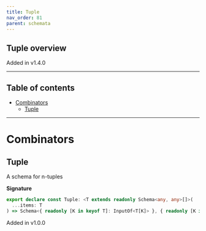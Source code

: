 ```yaml
---
title: Tuple
nav_order: 81
parent: schemata
---
```


## Tuple overview

Added in v1.4.0

---

<h2 class="text-delta">Table of contents</h2>

- [Combinators](#combinators)
  - [Tuple](#tuple)

---

# Combinators

## Tuple

A schema for n-tuples

**Signature**

```ts
export declare const Tuple: <T extends readonly Schema<any, any>[]>(
  ...items: T
) => Schema<{ readonly [K in keyof T]: InputOf<T[K]> }, { readonly [K in keyof T]: TypeOf<T[K]> }>
```

Added in v1.0.0
